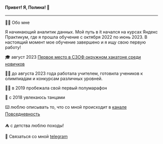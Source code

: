 #### Привет! Я, Полина! 👋
---
:woman_technologist: Обо мне


Я начинающий аналитик данных. Мой путь в it начался на курсах Яндекс Практикум, где я прошла обучение с октября 2022 по июнь 2023. В настоящий момент мое обучение завершено и я ищу свою первую работу!

:mortar_board: август 2023 [Первое место в СЗОФ окружном хакатоне среди новичков](https://hacks-ai.ru/hackathons.html?eventId=969079&caseEl=993641&tab=3)

:woman_teacher: до августа 2023 года работала учителем, готовила учеников к олимпиадам и конкурсам различных уровней. 

:running_woman: в 2019 пробежала свой первый полумарафон

:dancers: с 2018 увлекаюсь танцами

:keyboard: люблю описывать то, что со мной происходит в [канале Повседневность](https://t.me/povsed_life)

:tent: с детства люблю походы!


💬 Связаться со мной [telegram](https://t.me/Polina_ili_da)
